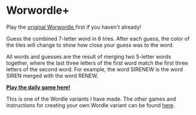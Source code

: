 # Worwordle+

Play the
<a href="https://rebrand.ly/worwordle" className="underline font-bold">
  original Worwordle
</a> 
first if you haven't already!

Guess the combined 7-letter word in 6 tries. After each guess, the color of the tiles will
change to show how close your guess was to the word.

All words and guesses are the result of merging two 5-letter words together,
where the last three letters of the first word match the first three letters of the second word.
For example, the word SIRENEW is the word SIREN merged with the word RENEW.

[**Play the daily game here!**](https://worwordleplus.herokuapp.com/)

This is one of the Wordle variants I have made. The other games and instructions for creating your own Wordle variant can be found [here](https://github.com/Compsciler/Wordle-With-Score-Database/).
